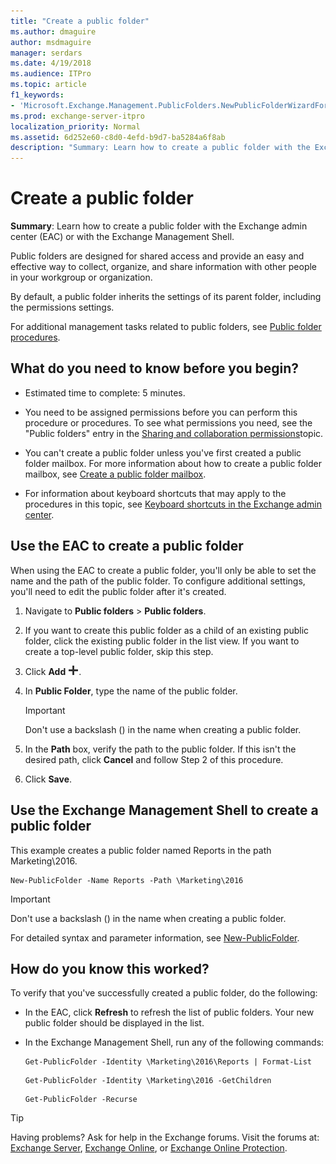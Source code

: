 ```yaml
---
title: "Create a public folder"
ms.author: dmaguire
author: msdmaguire
manager: serdars
ms.date: 4/19/2018
ms.audience: ITPro
ms.topic: article
f1_keywords:
- 'Microsoft.Exchange.Management.PublicFolders.NewPublicFolderWizardForm.NewPublicFolderWizardPage'
ms.prod: exchange-server-itpro
localization_priority: Normal
ms.assetid: 6d252e60-c8d0-4efd-b9d7-ba5284a6f8ab
description: "Summary: Learn how to create a public folder with the Exchange admin center (EAC) or with the Exchange Management Shell."
---
```


# Create a public folder

 **Summary**: Learn how to create a public folder with the Exchange admin center (EAC) or with the Exchange Management Shell.
  
Public folders are designed for shared access and provide an easy and effective way to collect, organize, and share information with other people in your workgroup or organization.
  
By default, a public folder inherits the settings of its parent folder, including the permissions settings.
  
For additional management tasks related to public folders, see [Public folder procedures](procedures.md).
  
## What do you need to know before you begin?

- Estimated time to complete: 5 minutes.
    
- You need to be assigned permissions before you can perform this procedure or procedures. To see what permissions you need, see the "Public folders" entry in the [Sharing and collaboration permissions](../../permissions/feature-permissions/sharing-and-collaboration-permissions.md)topic.
    
- You can't create a public folder unless you've first created a public folder mailbox. For more information about how to create a public folder mailbox, see [Create a public folder mailbox](create-public-folder-mailboxes.md).
    
- For information about keyboard shortcuts that may apply to the procedures in this topic, see [Keyboard shortcuts in the Exchange admin center](../../about-documentation/exchange-admin-center-keyboard-shortcuts.md).
    
## Use the EAC to create a public folder
<a name="BKMK_EAC"> </a>

When using the EAC to create a public folder, you'll only be able to set the name and the path of the public folder. To configure additional settings, you'll need to edit the public folder after it's created.
  
1. Navigate to **Public folders** \> **Public folders**.
    
2. If you want to create this public folder as a child of an existing public folder, click the existing public folder in the list view. If you want to create a top-level public folder, skip this step.
    
3. Click **Add** ![Add icon](../../media/ITPro_EAC_AddIcon.png).
    
4. In **Public Folder**, type the name of the public folder.
    
    > [!IMPORTANT]
    > Don't use a backslash (\) in the name when creating a public folder.
  
5. In the **Path** box, verify the path to the public folder. If this isn't the desired path, click **Cancel** and follow Step 2 of this procedure.
    
6. Click **Save**.
    
## Use the Exchange Management Shell to create a public folder
<a name="BKMK_Shell"> </a>

This example creates a public folder named Reports in the path Marketing\2016.
  
```
New-PublicFolder -Name Reports -Path \Marketing\2016
```

> [!IMPORTANT]
> Don't use a backslash (\) in the name when creating a public folder.
  
For detailed syntax and parameter information, see [New-PublicFolder](http://technet.microsoft.com/library/18b837bf-9ef7-4edf-8728-7f6bd346e75d.aspx).
  
## How do you know this worked?
<a name="BKMK_Shell"> </a>

To verify that you've successfully created a public folder, do the following:
  
- In the EAC, click **Refresh** to refresh the list of public folders. Your new public folder should be displayed in the list.
    
- In the Exchange Management Shell, run any of the following commands:
    
  ```
  Get-PublicFolder -Identity \Marketing\2016\Reports | Format-List
  ```

  ```
  Get-PublicFolder -Identity \Marketing\2016 -GetChildren
  ```

  ```
  Get-PublicFolder -Recurse
  ```

> [!TIP]
> Having problems? Ask for help in the Exchange forums. Visit the forums at: [Exchange Server](https://go.microsoft.com/fwlink/p/?linkId=60612), [Exchange Online](https://go.microsoft.com/fwlink/p/?linkId=267542), or [Exchange Online Protection](https://go.microsoft.com/fwlink/p/?linkId=285351).
  


